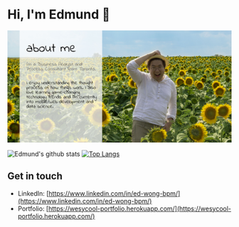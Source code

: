 # Hi, I'm Edmund 👋

<img src="https://github.com/wesycool/wesycool/raw/master/aboutme.jpg"/>


![Edmund's github stats](https://github-readme-stats.vercel.app/api?username=wesycool&show_icons=true)
[![Top Langs](https://github-readme-stats.vercel.app/api/top-langs/?username=wesycool)](https://github.com/wesycool/github-readme-stats)

## Get in touch

- LinkedIn: [https://www.linkedin.com/in/ed-wong-bpm/](https://www.linkedin.com/in/ed-wong-bpm/)
- Portfolio: [https://wesycool-portfolio.herokuapp.com/](https://wesycool-portfolio.herokuapp.com/)

<!--
**wesycool/wesycool** is a ✨ _special_ ✨ repository because its `README.md` (this file) appears on your GitHub profile.

Here are some ideas to get you started:

- 🔭 I’m currently working on ...
- 🌱 I’m currently learning ...
- 👯 I’m looking to collaborate on ...
- 🤔 I’m looking for help with ...
- 💬 Ask me about ...
- 📫 How to reach me: ...
- 😄 Pronouns: ...
- ⚡ Fun fact: ...
-->
